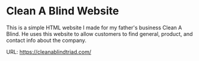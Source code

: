 # Clean A Blind Website
This is a simple HTML website I made for my father's business Clean A Blind. He uses this website to allow customers to find general, product, and contact info about the company.

URL: https://cleanablindtriad.com/
